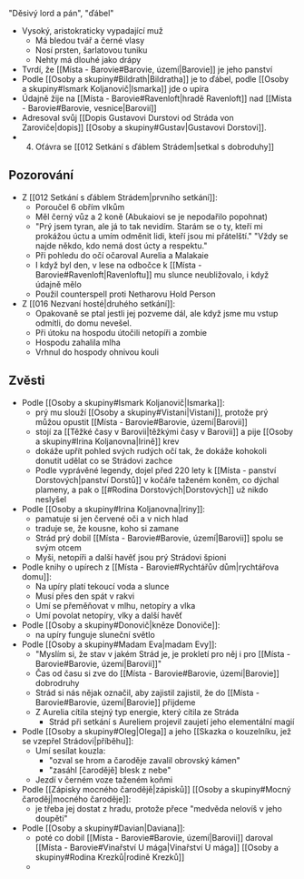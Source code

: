 "Děsivý lord a pán", "ďábel"
- Vysoký, aristokraticky vypadající muž
	- Má bledou tvář a černé vlasy
	- Nosí prsten, šarlatovou tuniku
	- Nehty má dlouhé jako drápy
- Tvrdí, že [[Místa - Barovie#Barovie, území|Barovie]] je jeho panství
- Podle [[Osoby a skupiny#Bildrath|Bildratha]] je to ďábel, podle [[Osoby a skupiny#Ismark Koljanovič|Ismarka]] jde o upíra
- Údajně žije na [[Místa - Barovie#Ravenloft|hradě Ravenloft]] nad [[Místa - Barovie#Barovie, vesnice|Barovií]]
- Adresoval svůj [[Dopis Gustavovi Durstovi od Stráda von Zaroviče|dopis]] [[Osoby a skupiny#Gustav|Gustavovi Dorstovi]].
- 4. Oťávra se [[012 Setkání s ďáblem Strádem|setkal s dobroduhy]]
## Pozorování
- Z [[012 Setkání s ďáblem Strádem|prvního setkání]]:
	- Poroučel 6 obřím vlkům
	- Měl černý vůz a 2 koně (Abukaiovi se je nepodařilo popohnat)
	- "Prý jsem tyran, ale já to tak nevidím. Starám se o ty, kteří mi prokážou úctu a umím odměnit lidi, kteří jsou mi přátelští." "Vždy se najde někdo, kdo nemá dost úcty a respektu."
	- Při pohledu do očí očaroval Aurelia a Malakaie
	- I když byl den, v lese na odbočce k [[Místa - Barovie#Ravenloft|Ravenloftu]] mu slunce neubližovalo, i když údajně mělo
	- Použil counterspell proti Netharovu Hold Person
- Z [[016 Nezvaní hosté|druhého setkání]]:
	- Opakovaně se ptal jestli jej pozveme dál, ale když jsme mu vstup odmítli, do domu nevešel.
	- Při útoku na hospodu útočili netopíři a zombie
	- Hospodu zahalila mlha
	- Vrhnul do hospody ohnivou kouli
## Zvěsti
- Podle [[Osoby a skupiny#Ismark Koljanovič|Ismarka]]:
	- prý mu slouží [[Osoby a skupiny#Vistani|Vistani]], protože prý můžou opustit [[Místa - Barovie#Barovie, území|Barovii]]
	- stojí za [[Těžké časy v Barovii|těžkými časy v Barovii]] a pije [[Osoby a skupiny#Irina Koljanovna|Irině]] krev
	- dokáže upřít pohled svých rudých očí tak, že dokáže kohokoli donutit udělat co se Strádovi zachce
	- Podle vyprávěné legendy, dojel před 220 lety k [[Místa - panství Dorstových|panství Dorstů]] v kočáře taženém koněm, co dýchal plameny, a pak o [[#Rodina Dorstových|Dorstových]] už nikdo neslyšel
- Podle [[Osoby a skupiny#Irina Koljanovna|Iriny]]:
	- pamatuje si jen červené oči a v nich hlad
	- traduje se, že kousne, koho si zamane
	- Strád prý dobil [[Místa - Barovie#Barovie, území|Barovii]] spolu se svým otcem
	- Myši, netopíři a další havěť jsou prý Strádovi špioni
- Podle knihy o upírech z [[Místa - Barovie#Rychtářův dům|rychtářova domu]]:
	- Na upíry platí tekoucí voda a slunce
	- Musí přes den spát v rakvi
	- Umí se přeměňovat v mlhu, netopíry a vlka
	- Umí povolat netopíry, vlky a další havěť
- Podle [[Osoby a skupiny#Donovič|kněze Donoviče]]:
	- na upíry funguje sluneční světlo
- Podle [[Osoby a skupiny#Madam Eva|madam Evy]]:
	- "Myslím si, že stav v jakém Strád je, je prokletí pro něj i pro [[Místa - Barovie#Barovie, území|Barovii]]"
	- Čas od času si zve do [[Místa - Barovie#Barovie, území|Barovie]] dobrodruhy
	- Strád si nás nějak označil, aby zajistil zajistil, že do [[Místa - Barovie#Barovie, území|Barovie]] přijdeme
	- Z Aurelia cítila stejný typ energie, který cítila ze Stráda
		- Strád při setkání s Aureliem projevil zaujetí jeho elementální magií
- Podle [[Osoby a skupiny#Oleg|Olega]] a jeho [[Skazka o kouzelníku, jež se vzepřel Strádovi|příběhu]]:
	- Umí sesílat kouzla:
		- "ozval se hrom a čaroděje zavalil obrovský kámen"
		- "zasáhl \[čarodějě] blesk z nebe"
	- Jezdí v černém voze taženém koňmi
- Podle [[Zápisky mocného čarodějě|zápisků]] [[Osoby a skupiny#Mocný čaroděj|mocného čaroděje]]:
	- je třeba jej dostat z hradu, protože přece "medvěda nelovíš v jeho doupěti"
- Podle [[Osoby a skupiny#Davian|Daviana]]:
	- poté co dobil [[Místa - Barovie#Barovie, území|Barovii]] daroval [[Místa - Barovie#Vinařství U mága|Vinařství U mága]] [[Osoby a skupiny#Rodina Krezků|rodině Krezků]]
	- 
